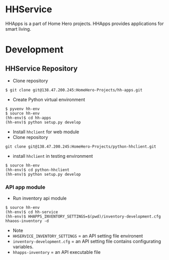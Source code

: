 # HHService

HHApps is a part of Home Hero projects. HHApps provides applications for smart living.

# Development

## HHService Repository

 * Clone repository

~~~~
$ git clone git@138.47.200.245:HomeHero-Projects/hh-apps.git
~~~~

* Create Python virtual environment

~~~~
$ pyvenv hh-env
$ source hh-env
(hh-env)$ cd hh-apps
(hh-env)$ python setup.py develop
~~~~

* Install `hhclient` for web module
 * Clone repository
~~~~
git clone git@138.47.200.245:HomeHero-Projects/python-hhclient.git
~~~~
 * install `hhclient` in testing environment
~~~~
$ source hh-env
(hh-env)$ cd python-hhclient
(hh-env)$ python setup.py develop
~~~~

### API app module
* Run inventory api module

~~~~
$ source hh-env
(hh-env)$ cd hh-service
(hh-env)$ HHAPPS_INVENTORY_SETTINGS=$(pwd)/inventory-development.cfg hhaoos-inventory -d
~~~~

* Note
 * `HHSERVICE_INVENTORY_SETTINGS` = an API setting file environent
 * `inventory-development.cfg` = an API setting file contains configurating variables.
 * `hhapps-inventory` = an API executable file

